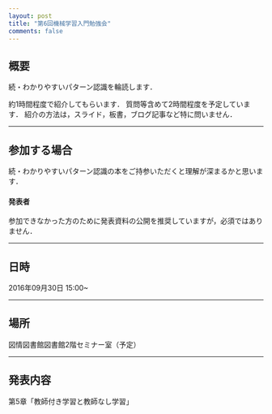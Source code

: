 ```yaml
---
layout: post
title: "第6回機械学習入門勉強会"
comments: false
---
```


## 概要

続・わかりやすいパターン認識を輪読します．

約1時間程度で紹介してもらいます．
質問等含めて2時間程度を予定しています．
紹介の方法は，スライド，板書，ブログ記事など特に問いません．

- - - 

## 参加する場合

続・わかりやすいパターン認識の本をご持参いただくと理解が深まるかと思います．

#### 発表者

参加できなかった方のために発表資料の公開を推奨していますが，必須ではありません．

- - -

## 日時

2016年09月30日 15:00~

- - - 

## 場所

図情図書館図書館2階セミナー室（予定）

- - - 

## 発表内容

第5章「教師付き学習と教師なし学習」
